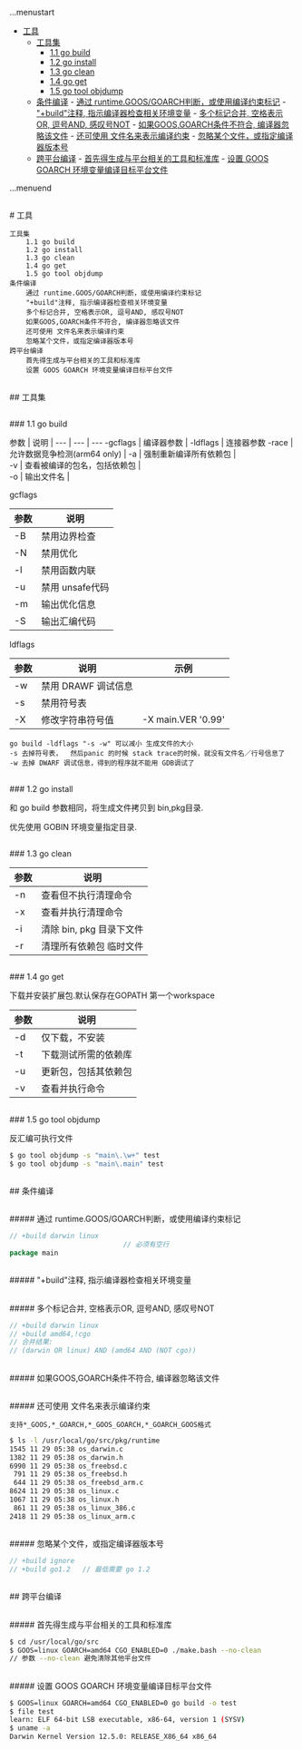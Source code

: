 ...menustart

 - [工具](#20dce2c6fa909a5cd62526615fe2788a)
	 - [工具集](#d1f4a2ca5ebae356829301a14367e0e6)
		 - [1.1 go build](#5cb3fbe2f5c14eaeec65da239fb2278b)
		 - [1.2 go install](#bfae2838680a32e56e245ff108957b89)
		 - [1.3 go clean](#a0d272d3a24a7f1986e0fa7bafb8a59d)
		 - [1.4 go get](#467396f90a34e7517a6fe191507ebab1)
		 - [1.5 go tool objdump](#10dff3e07c4de7491ca41d3f3d6a7968)
	 - [条件编译](#b19e1a4d4f517ccccc8fd5d402c438f9)
			 - [通过 runtime.GOOS/GOARCH判断，或使用编译约束标记](#7fb897f760321cdc29a25ac77a31a041)
			 - ["+build"注释, 指示编译器检查相关环境变量](#e4ee5701df42dfb4c09086d79e67d9f6)
			 - [多个标记合并, 空格表示OR, 逗号AND, 感叹号NOT](#30ef583d7ef62bad4751c8e2e7299f50)
			 - [如果GOOS,GOARCH条件不符合, 编译器忽略该文件](#ba18359c8922124ddf4b2ffbdad4b1d3)
			 - [还可使用 文件名来表示编译约束](#e6bd662653ba70b565a32d84722fd015)
			 - [忽略某个文件，或指定编译器版本号](#5c0242163713cc576762cc92f3c5e625)
	 - [跨平台编译](#9f4c95c3ac51945acde06a53ffa196bd)
			 - [首先得生成与平台相关的工具和标准库](#6aa488bb375a987c2f85c02db3220422)
			 - [设置 GOOS GOARCH 环境变量编译目标平台文件](#0457f03fb15cf964e191b590da30f15e)

...menuend


<h2 id="20dce2c6fa909a5cd62526615fe2788a"></h2>
# 工具

    工具集
        1.1 go build
        1.2 go install
        1.3 go clean
        1.4 go get
        1.5 go tool objdump
    条件编译
        通过 runtime.GOOS/GOARCH判断，或使用编译约束标记
        "+build"注释, 指示编译器检查相关环境变量
        多个标记合并, 空格表示OR, 逗号AND, 感叹号NOT
        如果GOOS,GOARCH条件不符合, 编译器忽略该文件
        还可使用 文件名来表示编译约束
        忽略某个文件，或指定编译器版本号
    跨平台编译
        首先得生成与平台相关的工具和标准库
        设置 GOOS GOARCH 环境变量编译目标平台文件

<h2 id="d1f4a2ca5ebae356829301a14367e0e6"></h2>
## 工具集

<h2 id="5cb3fbe2f5c14eaeec65da239fb2278b"></h2>
### 1.1 go build


参数 |  说明 | 
--- |   --- |   ---
-gcflags | 编译器参数 |
-ldflags    |   连接器参数
-race | 允许数据竞争检测(arm64 only) |
-a  |   强制重新编译所有依赖包 |    
-v  |   查看被编译的包名，包括依赖包    |   
-o  |   输出文件名  |   

gcflags

参数 |  说明 
--- |   --- 
-B  |   禁用边界检查 
-N  |   禁用优化
-l  |   禁用函数内联
-u  |   禁用 unsafe代码
-m  |   输出优化信息
-S  |   输出汇编代码


ldflags

参数 |  说明 | 示例
--- |   ---     |   ---
-w  |   禁用 DRAWF 调试信息
-s  |   禁用符号表
-X  |   修改字符串符号值    |   -X main.VER '0.99'


    go build -ldflags "-s -w" 可以减小 生成文件的大小
    -s 去掉符号表，  然后panic 的时候 stack trace的时候，就没有文件名／行号信息了
    -w 去掉 DWARF 调试信息，得到的程序就不能用 GDB调试了


<h2 id="bfae2838680a32e56e245ff108957b89"></h2>
### 1.2 go install

和 go build 参数相同，将生成文件拷贝到 bin,pkg目录.

优先使用 GOBIN 环境变量指定目录.

<h2 id="a0d272d3a24a7f1986e0fa7bafb8a59d"></h2>
### 1.3 go clean

参数 |  说明 
--- |   --- 
-n  | 查看但不执行清理命令
-x  | 查看并执行清理命令
-i  |   清除 bin, pkg 目录下文件
-r  |   清理所有依赖包 临时文件 


<h2 id="467396f90a34e7517a6fe191507ebab1"></h2>
### 1.4 go get

下载并安装扩展包.默认保存在GOPATH 第一个workspace

参数 |  说明 
--- |   --- 
-d  |   仅下载，不安装
-t  |   下载测试所需的依赖库
-u  |   更新包，包括其依赖包
-v  |   查看并执行命令


<h2 id="10dff3e07c4de7491ca41d3f3d6a7968"></h2>
### 1.5 go tool objdump

反汇编可执行文件

```bash
$ go tool objdump -s "main\.\w+" test
$ go tool objdump -s "main\.main" test
```

<h2 id="b19e1a4d4f517ccccc8fd5d402c438f9"></h2>
## 条件编译

<h2 id="7fb897f760321cdc29a25ac77a31a041"></h2>
##### 通过 runtime.GOOS/GOARCH判断，或使用编译约束标记

```go
// +build darwin linux
                            // 必须有空行
package main
```

<h2 id="e4ee5701df42dfb4c09086d79e67d9f6"></h2>
##### "+build"注释, 指示编译器检查相关环境变量

<h2 id="30ef583d7ef62bad4751c8e2e7299f50"></h2>
##### 多个标记合并, 空格表示OR, 逗号AND, 感叹号NOT

```go
// +build darwin linux
// +build amd64,!cgo
// 合并结果:
// (darwin OR linux) AND (amd64 AND (NOT cgo))
```

<h2 id="ba18359c8922124ddf4b2ffbdad4b1d3"></h2>
##### 如果GOOS,GOARCH条件不符合, 编译器忽略该文件

<h2 id="e6bd662653ba70b565a32d84722fd015"></h2>
##### 还可使用 文件名来表示编译约束

    支持*_GOOS,*_GOARCH,*_GOOS_GOARCH,*_GOARCH_GOOS格式

```bash
$ ls -l /usr/local/go/src/pkg/runtime
1545 11 29 05:38 os_darwin.c
1382 11 29 05:38 os_darwin.h
6990 11 29 05:38 os_freebsd.c
 791 11 29 05:38 os_freebsd.h
 644 11 29 05:38 os_freebsd_arm.c
8624 11 29 05:38 os_linux.c
1067 11 29 05:38 os_linux.h
 861 11 29 05:38 os_linux_386.c
2418 11 29 05:38 os_linux_arm.c
```

<h2 id="5c0242163713cc576762cc92f3c5e625"></h2>
##### 忽略某个文件，或指定编译器版本号

```go
// +build ignore
// +build go1.2   // 最低需要 go 1.2
```

<h2 id="9f4c95c3ac51945acde06a53ffa196bd"></h2>
## 跨平台编译

<h2 id="6aa488bb375a987c2f85c02db3220422"></h2>
##### 首先得生成与平台相关的工具和标准库

```bash
$ cd /usr/local/go/src
$ GOOS=linux GOARCH=amd64 CGO_ENABLED=0 ./make.bash --no-clean
// 参数 --no-clean 避免清除其他平台文件
```

<h2 id="0457f03fb15cf964e191b590da30f15e"></h2>
##### 设置 GOOS GOARCH 环境变量编译目标平台文件

```bash
$ GOOS=linux GOARCH=amd64 CGO_ENABLED=0 go build -o test
$ file test
learn: ELF 64-bit LSB executable, x86-64, version 1 (SYSV)
$ uname -a
Darwin Kernel Version 12.5.0: RELEASE_X86_64 x86_64
```




